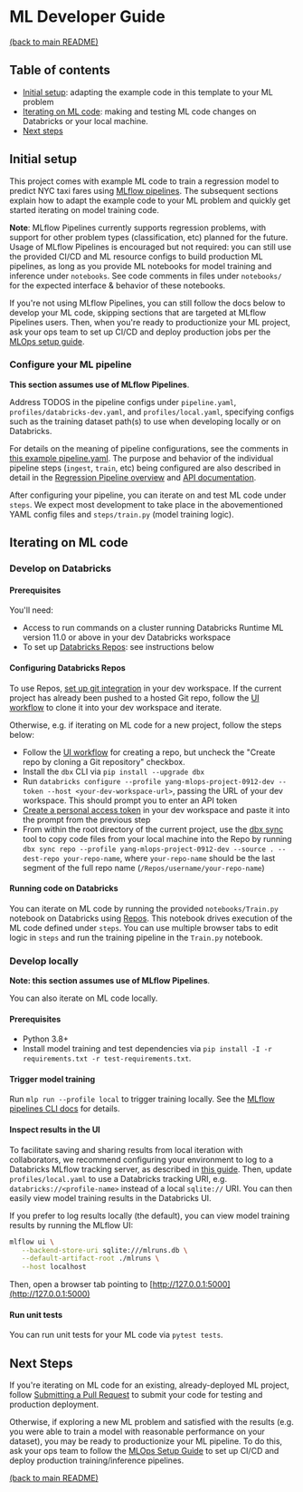 # ML Developer Guide

[(back to main README)](../README.md)

## Table of contents
* [Initial setup](#initial-setup): adapting the example code in this template to your ML problem 
* [Iterating on ML code](#iterating-on-ml-code): making and testing ML code changes on Databricks or your local machine.
* [Next steps](#next-steps)

## Initial setup
This project comes with example ML code to train a regression model to predict NYC taxi fares using
[MLflow pipelines](https://mlflow.org/docs/latest/pipelines.html).
The subsequent sections explain how to adapt the example code to your ML problem and quickly get
started iterating on model training code.

**Note**: MLflow Pipelines currently supports regression problems, with support for other problem types (classification, etc)
planned for the future. Usage of MLflow Pipelines is encouraged but not required: you can still use the provided
CI/CD and ML resource configs to build production ML pipelines, as long as you provide ML notebooks for model training and inference under `notebooks`.
See code comments in files under `notebooks/` for the expected interface & behavior of these notebooks.

If you're not using MLflow Pipelines, you can still follow the docs below to develop your ML code, skipping sections
that are targeted at MLflow Pipelines users. Then, when you're ready
to productionize your ML project, ask your ops team to set up CI/CD and deploy
production jobs per the [MLOps setup guide](./mlops-setup.md).

### Configure your ML pipeline
**This section assumes use of MLflow Pipelines**.

Address TODOS in the pipeline configs under `pipeline.yaml`, `profiles/databricks-dev.yaml`,
and `profiles/local.yaml`, specifying configs such as the training dataset path(s) to use when developing
locally or on Databricks.

For details on the meaning of pipeline configurations, see the comments in [this example pipeline.yaml](https://github.com/mlflow/mlp-regression-template/blob/main/pipeline.yaml).
The purpose and behavior of the individual pipeline steps (`ingest`, `train`, etc) being configured are also
described in detail in
the [Regression Pipeline overview](https://mlflow.org/docs/latest/pipelines.html#regression-pipeline)
and [API documentation](https://mlflow.org/docs/latest/python_api/mlflow.pipelines.html#module-mlflow.pipelines.regression.v1.pipeline).

After configuring your pipeline, you can iterate on and test ML code under ``steps``.
We expect most development to take place in the abovementioned YAML config files and
`steps/train.py` (model training logic).

## Iterating on ML code

### Develop on Databricks

#### Prerequisites
You'll need:
* Access to run commands on a cluster running Databricks Runtime ML version 11.0 or above in your dev Databricks workspace
* To set up [Databricks Repos](https://docs.microsoft.com/azure/databricks/repos/index): see instructions below

#### Configuring Databricks Repos
To use Repos, [set up git integration](https://docs.microsoft.com/azure/databricks/repos/set-up-git-integration) in your dev workspace.
If the current project has already been pushed to a hosted Git repo, follow the
[UI workflow](https://docs.microsoft.com/azure/databricks/repos/work-with-notebooks-other-files#clone-a-remote-git-repository)
to clone it into your dev workspace and iterate. 

Otherwise, e.g. if iterating on ML code for a new project, follow the steps below:
* Follow the [UI workflow](https://docs.microsoft.com/azure/databricks/repos/work-with-notebooks-other-files#clone-a-remote-git-repository)
  for creating a repo, but uncheck the "Create repo by cloning a Git repository" checkbox.
* Install the `dbx` CLI via `pip install --upgrade dbx`
* Run `databricks configure --profile yang-mlops-project-0912-dev --token --host <your-dev-workspace-url>`, passing the URL of your dev workspace.
  This should prompt you to enter an API token
* [Create a personal access token](https://docs.microsoft.com/azure/databricks/dev-tools/api/latest/authentication#generate-a-personal-access-token)
  in your dev workspace and paste it into the prompt from the previous step
* From within the root directory of the current project, use the [dbx sync](https://dbx.readthedocs.io/en/latest/cli.html#dbx-sync) tool to copy code files from your local machine into the Repo by running
  `dbx sync repo --profile yang-mlops-project-0912-dev --source . --dest-repo your-repo-name`, where `your-repo-name` should be the last segment of the full repo name (`/Repos/username/your-repo-name`)

#### Running code on Databricks
You can iterate on ML code by running the provided `notebooks/Train.py` notebook on Databricks using
[Repos](https://docs.microsoft.com/azure/databricks/repos/index). This notebook drives execution of
the ML code defined under ``steps``. You can use multiple browser tabs to edit
logic in `steps` and run the training pipeline in the `Train.py` notebook.


### Develop locally
**Note: this section assumes use of MLflow Pipelines**.

You can also iterate on ML code locally.

#### Prerequisites
* Python 3.8+
* Install model training and test dependencies via `pip install -I -r requirements.txt -r test-requirements.txt`.

#### Trigger model training
Run `mlp run --profile local` to trigger training locally. See the
[MLflow pipelines CLI docs](https://mlflow.org/docs/latest/pipelines.html#pipelines-key-concept) for details.

#### Inspect results in the UI
To facilitate saving and sharing results from local iteration with collaborators, we recommend configuring your
environment to log to a Databricks MLflow tracking server, as described in [this guide](https://docs.microsoft.com/azure/databricks/applications/mlflow/access-hosted-tracking-server).
Then, update `profiles/local.yaml` to use a Databricks tracking URI,
e.g. `databricks://<profile-name>` instead of a local `sqlite://` URI. You can then easily view model training results in the Databricks UI.

If you prefer to log results locally (the default), you can view model training results by running the MLflow UI:

```sh
mlflow ui \
   --backend-store-uri sqlite:///mlruns.db \
   --default-artifact-root ./mlruns \
   --host localhost
```

Then, open a browser tab pointing to [http://127.0.0.1:5000](http://127.0.0.1:5000)

#### Run unit tests
You can run unit tests for your ML code via `pytest tests`.

## Next Steps
If you're iterating on ML code for an existing, already-deployed ML project, follow [Submitting a Pull Request](./ml-pull-request.md)
to submit your code for testing and production deployment.

Otherwise, if exploring a new ML problem and satisfied with the results (e.g. you were able to train
a model with reasonable performance on your dataset), you may be ready to productionize your ML pipeline.
To do this, ask your ops team to follow the [MLOps Setup Guide](./mlops-setup.md) to set up CI/CD and deploy
production training/inference pipelines.

[(back to main README)](../README.md)
